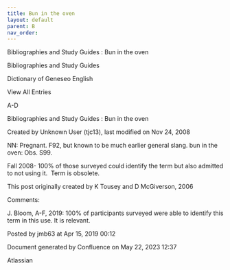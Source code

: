 ```yaml
---
title: Bun in the oven
layout: default
parent: B
nav_order:
---
```


Bibliographies and Study Guides : Bun in the oven

Bibliographies and Study Guides

Dictionary of Geneseo English

View All Entries

A-D

Bibliographies and Study Guides : Bun in the oven

Created by  Unknown User (tjc13), last modified on Nov 24, 2008

NN: Pregnant. F92, but known to be much earlier general slang. bun in the oven: Obs. S99.

Fall 2008- 100% of those surveyed could identify the term but also admitted to not using it.  Term is obsolete.

This post originally created by K Tousey and D McGiverson, 2006

Comments:

J. Bloom, A-F, 2019: 100% of participants surveyed were able to identify this term in this use. It is relevant. 

Posted by jmb63 at Apr 15, 2019 00:12

Document generated by Confluence on May 22, 2023 12:37

Atlassian
